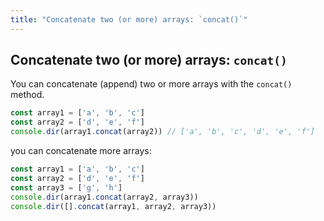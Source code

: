 ```yaml
---
title: "Concatenate two (or more) arrays: `concat()`"
---
```


## Concatenate two (or more) arrays: `concat()`

You can concatenate (append) two or more arrays with the `concat()` method.

```javascript
const array1 = ['a', 'b', 'c']
const array2 = ['d', 'e', 'f']
console.dir(array1.concat(array2)) // ['a', 'b', 'c', 'd', 'e', 'f']
```

you can concatenate more arrays:

```javascript
const array1 = ['a', 'b', 'c']
const array2 = ['d', 'e', 'f']
const array3 = ['g', 'h']
console.dir(array1.concat(array2, array3))
console.dir([].concat(array1, array2, array3))
```